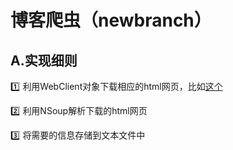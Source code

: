 # 博客爬虫（newbranch）

## A.实现细则
:one: 利用WebClient对象下载相应的html网页，比如[这个](http://blog.zhaojie.me/?page=1)

:two: 利用NSoup解析下载的html网页

:three: 将需要的信息存储到文本文件中


